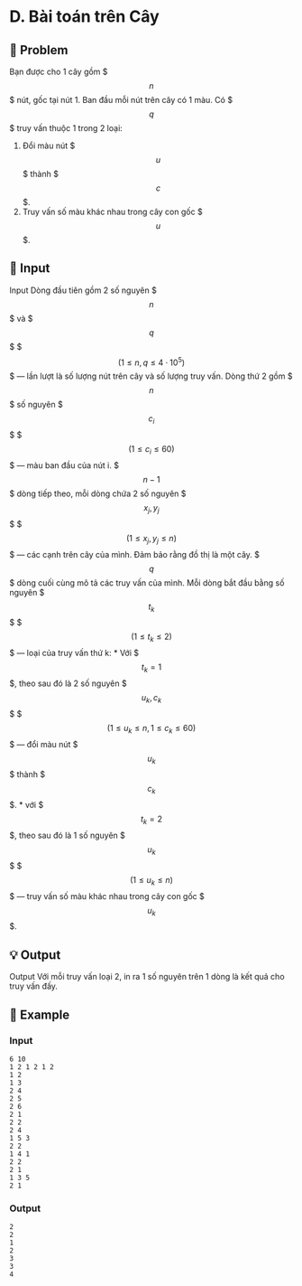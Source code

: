 # D. Bài toán trên Cây

## 📖 Problem

Bạn được cho 1 cây gồm $$$n$$$ nút, gốc tại nút 1. Ban đầu mỗi nút trên cây có 1 màu. Có $$$q$$$ truy vấn thuộc 1 trong 2 loại:
1. Đổi màu nút $$$u$$$ thành $$$c$$$.
2. Truy vấn số màu khác nhau trong cây con gốc $$$u$$$.


## 🧩 Input

Input
Dòng đầu tiên gồm 2 số nguyên $$$n$$$ và $$$q$$$ $$$(1 \leq n, q \leq 4 \cdot 10^5)$$$ — lần lượt là số lượng nút trên cây và số lượng truy vấn.
Dòng thứ 2 gồm $$$n$$$ số nguyên $$$c_i$$$ $$$(1 \leq c_i \leq 60)$$$ — màu ban đầu của nút i.
$$$n-1$$$ dòng tiếp theo, mỗi dòng chứa 2 số nguyên $$$x_j, y_j$$$ $$$(1 \leq x_j, y_j \leq n)$$$ — các cạnh trên cây của mình. Đảm bảo rằng đồ thị là một cây.
$$$q$$$ dòng cuối cùng mô tả các truy vấn của mình. Mỗi dòng bắt đầu bằng số nguyên $$$t_k$$$ $$$(1 \leq t_k \leq 2)$$$ — loại của truy vấn thứ k:
*
Với $$$t_k = 1$$$, theo sau đó là 2 số nguyên $$$u_k, c_k$$$ $$$(1 \leq u_k \leq n, 1 \leq c_k \leq 60)$$$ — đổi màu nút $$$u_k$$$ thành $$$c_k$$$.
*
với $$$t_k = 2$$$, theo sau đó là 1 số nguyên $$$u_k$$$ $$$(1 \leq u_k \leq n)$$$ — truy vấn số màu khác nhau trong cây con gốc $$$u_k$$$.


## 💡 Output

Output
Với mỗi truy vấn loại 2, in ra 1 số nguyên trên 1 dòng là kết quả cho truy vấn đấy.


## 🧠 Example

### Input

```text
6 10
1 2 1 2 1 2
1 2
1 3
2 4
2 5
2 6
2 1
2 2
2 4
1 5 3
2 2
1 4 1
2 2
2 1
1 3 5
2 1
```

### Output

```text
2
2
1
2
3
3
4
```


